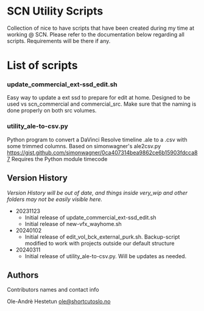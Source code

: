# SCN Utility Scripts
Collection of nice to have scripts that have been created during my time at working @ SCN.
Please refer to the documentation below regarding all scripts. Requirements will be there if any.

# List of scripts

### update_commercial_ext-ssd_edit.sh

Easy way to update a ext ssd to prepare for edit at home. Designed to be used vs scn_commercial and commercial_src.
Make sure that the naming is done properly on both src volumes.

### utility_ale-to-csv.py

Python program to convert a DaVinci Resolve timeline .ale to a .csv with some trimmed columns.
Based on simonwagner's ale2csv.py https://gist.github.com/simonwagner/0ca407314bea9862ce6b15903fdcca87
Requires the Python module timecode


## Version History
_Version History will be out of date, and things inside _very_wip and other folders may not be easily visible here.__
* 20231123
    * Initial release of update_commercial_ext-ssd_edit.sh
    * Initial release of new-vfx_wayhome.sh
 * 20240102
    * Initial release of edit_vol_bck_external_purk.sh. Backup-script modified to work with projects outside our default structure
 * 20240311
    * Initial release of utility_ale-to-csv.py. Will be updates as needed.
 
## Authors

Contributors names and contact info

Ole-Andrè Hestetun  ole@shortcutoslo.no

